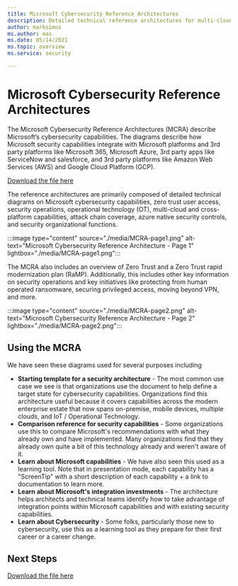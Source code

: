 ```yaml
---
title: Microsoft Cybersecurity Reference Architectures
description: Detailed technical reference architectures for multi-cloud cybersecurity including Microsoft and 3rd party platforms
author: marksimos
ms.author: mas
ms.date: 05/14/2021
ms.topic: overview
ms.service: security

---
```

# Microsoft Cybersecurity Reference Architectures 

The Microsoft Cybersecurity Reference Architectures (MCRA) describe Microsoft’s cybersecurity capabilities. The diagrams describe how Microsoft security capabilities integrate with Microsoft platforms and 3rd party platforms like Microsoft 365, Microsoft Azure, 3rd party apps like ServiceNow and salesforce, and 3rd party platforms like Amazon Web Services (AWS) and Google Cloud Platform (GCP). 

[Download the file here](https://github.com/MicrosoftDocs/security/blob/main/Downloads/microsoft-cybersecurity-reference-architectures.pptx?raw=true)

The reference architectures are primarily composed of detailed technical diagrams on Microsoft cybersecurity capabilities, zero trust user access, security operations, operational technology (OT), multi-cloud and cross-platform capabilities, attack chain coverage, azure native security controls, and security organizational functions.

:::image type="content" source="./media/MCRA-page1.png" alt-text="Microsoft Cybersecurity Reference Architecture - Page 1" lightbox="./media/MCRA-page1.png":::

The MCRA also includes an overview of Zero Trust and a Zero Trust rapid modernization plan (RaMP). Additionally, this includes other key information on security operations and key initiatives like protecting from human operated ransomware, securing privileged access, moving beyond VPN, and more. 

:::image type="content" source="./media/MCRA-page2.png" alt-text="Microsoft Cybersecurity Reference Architecture - Page 2" lightbox="./media/MCRA-page2.png":::

## Using the MCRA

We have seen these diagrams used for several purposes including

 - **Starting template for a security architecture** - The most common use case we see is that organizations use the document to help define a target state for cybersecurity capabilities.
Organizations find this architecture useful because it covers capabilities across the modern enterprise estate that now spans on-premise, mobile devices, multiple clouds, and IoT / Operational Technology. 
 - **Comparison reference for security capabilities** - Some organizations use this to compare Microsoft's recommendations with what they already own and have implemented. Many organizations find that they already own quite a bit of this technology already and weren't aware of it. 
 - **Learn about Microsoft capabilities** - We have also seen this used as a learning tool. Note that in presentation mode, each capability has a "ScreenTip" with a short description of each capability + a link to documentation to learn more. 
 - **Learn about Microsoft's integration investments** - The architecture helps architects and technical teams identify how to take advantage of integration points within Microsoft capabilities and with existing security capabilities.
 - **Learn about Cybersecurity** - Some folks, particularly those new to cybersecurity, use this as a learning tool as they prepare for their first career or a career change. 

## Next Steps 

[Download the file here](https://github.com/MicrosoftDocs/security/blob/main/Downloads/microsoft-cybersecurity-reference-architectures.pptx?raw=true)